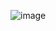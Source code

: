 ![image](https://github.com/Danyal494/Road-crossing/assets/167676132/64c8a4af-6cd9-4817-a07d-0e00943f5445)
